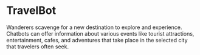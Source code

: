 # TravelBot
Wanderers scavenge for a new destination to explore and experience. Chatbots can offer information about various events like tourist attractions, entertainment, cafes, and adventures that take place in the selected city that travelers often seek.
